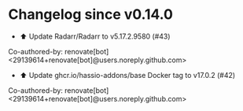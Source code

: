 # Changelog since v0.14.0
- ⬆️ Update Radarr/Radarr to v5.17.2.9580 (#43)

Co-authored-by: renovate[bot] <29139614+renovate[bot]@users.noreply.github.com> 
- ⬆️ Update ghcr.io/hassio-addons/base Docker tag to v17.0.2 (#42)

Co-authored-by: renovate[bot] <29139614+renovate[bot]@users.noreply.github.com> 
